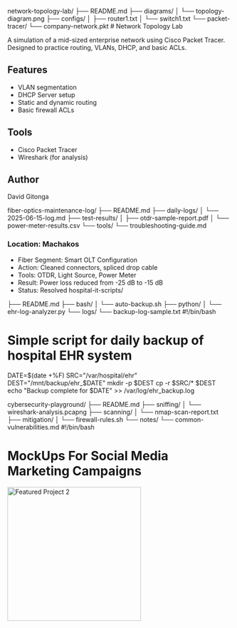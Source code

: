 network-topology-lab/
├── README.md
├── diagrams/
│   └── topology-diagram.png
├── configs/
│   ├── router1.txt
│   └── switch1.txt
└── packet-tracer/
    └── company-network.pkt
    # Network Topology Lab

A simulation of a mid-sized enterprise network using Cisco Packet Tracer. Designed to practice routing, VLANs, DHCP, and basic ACLs.

## Features
- VLAN segmentation
- DHCP Server setup
- Static and dynamic routing
- Basic firewall ACLs

## Tools
- Cisco Packet Tracer
- Wireshark (for analysis)

## Author
David Gitonga

fiber-optics-maintenance-log/
├── README.md
├── daily-logs/
│   └── 2025-06-15-log.md
├── test-results/
│   ├── otdr-sample-report.pdf
│   └── power-meter-results.csv
└── tools/
    └── troubleshooting-guide.md

  ### Location: Machakos 
- Fiber Segment: Smart OLT Configuration 
- Action: Cleaned connectors, spliced drop cable
- Tools: OTDR, Light Source, Power Meter
- Result: Power loss reduced from -25 dB to -15 dB
- Status: Resolved
  hospital-it-scripts/

├── README.md
├── bash/
│   └── auto-backup.sh
├── python/
│   └── ehr-log-analyzer.py
└── logs/
    └── backup-log-sample.txt
  #!/bin/bash
# Simple script for daily backup of hospital EHR system

DATE=$(date +%F)
SRC="/var/hospital/ehr"
DEST="/mnt/backup/ehr_$DATE"
mkdir -p $DEST
cp -r $SRC/* $DEST
echo "Backup complete for $DATE" >> /var/log/ehr_backup.log

cybersecurity-playground/
├── README.md
├── sniffing/
│   └── wireshark-analysis.pcapng
├── scanning/
│   └── nmap-scan-report.txt
├── mitigation/
│   └── firewall-rules.sh
└── notes/
    └── common-vulnerabilities.md
#!/bin/bash
# MockUps For Social Media Marketing  Campaigns 
<img src="https://github.com/DavidGitonga/UI-UX-Design-Portfolio-/blob/main/Untitled%20(17).png?raw=true" alt="Featured Project 2" width="300"/>

      
